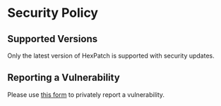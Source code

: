 # Security Policy

## Supported Versions

Only the latest version of HexPatch is supported with security updates.

## Reporting a Vulnerability

Please use [this form](https://github.com/Etto48/HexPatch/security/advisories/new) to privately report a vulnerability.
